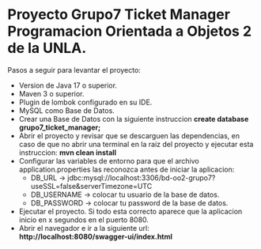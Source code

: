 # Proyecto Grupo7 Ticket Manager Programacion Orientada a Objetos 2 de la UNLA.

Pasos a seguir para levantar el proyecto:
 * Version de Java 17 o superior.
 * Maven 3 o superior.
 * Plugin de lombok configurado en su IDE.
 * MySQL como Base de Datos.
 * Crear una Base de Datos con la siguiente instruccion **create database grupo7_ticket_manager;** 
 * Abrir el proyecto y revisar que se descarguen las dependencias, en caso de que no abrir una terminal en la raiz del proyecto y ejecutar esta instruccion: **mvn clean install**
 * Configurar las variables de entorno para que el archivo application.properties las reconozca antes de iniciar la aplicacion:
   * DB_URL -> jdbc:mysql://localhost:3306/bd-oo2-grupo7?useSSL=false&serverTimezone=UTC
   * DB_USERNAME -> colocar tu usuario de la base de datos.
   * DB_PASSWORD -> colocar tu password de la base de datos.
 * Ejecutar el proyecto. Si todo esta correcto aparece que la aplicacion inicio en x segundos en el puerto 8080.
 * Abrir el navegador e ir a la siguiente url: **http://localhost:8080/swagger-ui/index.html**

